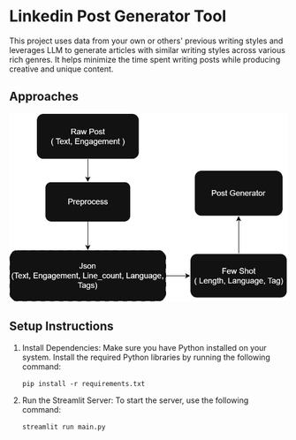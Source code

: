 # Linkedin Post Generator Tool
This project uses data from your own or others' previous writing styles and leverages LLM to generate articles with similar writing styles across various rich genres. It helps minimize the time spent writing posts while producing creative and unique content.
## Approaches
![](https://github.com/TranQuocDat0405/LinkedIn_Post_Generator_Tool/blob/main/data/image.png)
## Setup Instructions
1. Install Dependencies: Make sure you have Python installed on your system. Install the required Python libraries by running the following command:
   ```
   pip install -r requirements.txt
   ```
2. Run the Streamlit Server: To start the server, use the following command:
   ```
   streamlit run main.py
   ```
